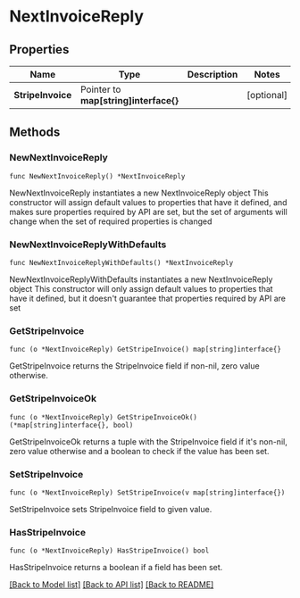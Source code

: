# NextInvoiceReply

## Properties

Name | Type | Description | Notes
------------ | ------------- | ------------- | -------------
**StripeInvoice** | Pointer to **map[string]interface{}** |  | [optional] 

## Methods

### NewNextInvoiceReply

`func NewNextInvoiceReply() *NextInvoiceReply`

NewNextInvoiceReply instantiates a new NextInvoiceReply object
This constructor will assign default values to properties that have it defined,
and makes sure properties required by API are set, but the set of arguments
will change when the set of required properties is changed

### NewNextInvoiceReplyWithDefaults

`func NewNextInvoiceReplyWithDefaults() *NextInvoiceReply`

NewNextInvoiceReplyWithDefaults instantiates a new NextInvoiceReply object
This constructor will only assign default values to properties that have it defined,
but it doesn't guarantee that properties required by API are set

### GetStripeInvoice

`func (o *NextInvoiceReply) GetStripeInvoice() map[string]interface{}`

GetStripeInvoice returns the StripeInvoice field if non-nil, zero value otherwise.

### GetStripeInvoiceOk

`func (o *NextInvoiceReply) GetStripeInvoiceOk() (*map[string]interface{}, bool)`

GetStripeInvoiceOk returns a tuple with the StripeInvoice field if it's non-nil, zero value otherwise
and a boolean to check if the value has been set.

### SetStripeInvoice

`func (o *NextInvoiceReply) SetStripeInvoice(v map[string]interface{})`

SetStripeInvoice sets StripeInvoice field to given value.

### HasStripeInvoice

`func (o *NextInvoiceReply) HasStripeInvoice() bool`

HasStripeInvoice returns a boolean if a field has been set.


[[Back to Model list]](../README.md#documentation-for-models) [[Back to API list]](../README.md#documentation-for-api-endpoints) [[Back to README]](../README.md)


